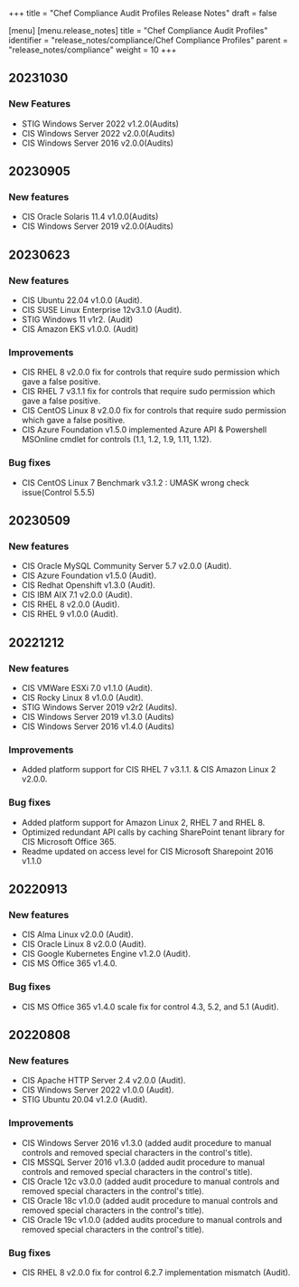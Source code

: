 +++
title = "Chef Compliance Audit Profiles Release Notes"
draft = false

[menu]
  [menu.release_notes]
    title = "Chef Compliance Audit Profiles"
    identifier = "release_notes/compliance/Chef Compliance Profiles"
    parent = "release_notes/compliance"
    weight = 10
+++

## 20231030

### New Features

- STIG Windows Server 2022 v1.2.0(Audits)
- CIS Windows Server 2022 v2.0.0(Audits)
- CIS Windows Server 2016 v2.0.0(Audits)

## 20230905

### New features

- CIS Oracle Solaris 11.4 v1.0.0(Audits)
- CIS Windows Server 2019 v2.0.0(Audits)

## 20230623

### New features

- CIS Ubuntu 22.04 v1.0.0 (Audit).
- CIS SUSE Linux Enterprise 12v3.1.0 (Audit).
- STIG Windows 11 v1r2. (Audit)
- CIS Amazon EKS v1.0.0. (Audit)

### Improvements

- CIS RHEL 8 v2.0.0 fix for controls that require sudo permission which gave a false positive.
- CIS RHEL 7 v3.1.1 fix for controls that require sudo permission which gave a false positive.
- CIS CentOS Linux 8 v2.0.0 fix for controls that require sudo permission which gave a false positive.
- CIS Azure Foundation v1.5.0 implemented Azure API & Powershell MSOnline cmdlet for controls (1.1, 1.2, 1.9, 1.11, 1.12).

### Bug fixes

- CIS CentOS Linux 7 Benchmark v3.1.2 : UMASK wrong check issue(Control 5.5.5)

## 20230509

### New features

- CIS Oracle MySQL Community Server 5.7 v2.0.0 (Audit).
- CIS Azure Foundation v1.5.0 (Audit).
- CIS Redhat Openshift v1.3.0 (Audit).
- CIS IBM AIX 7.1 v2.0.0 (Audit).
- CIS RHEL 8 v2.0.0 (Audit).
- CIS RHEL 9 v1.0.0 (Audit).

## 20221212

### New features

- CIS VMWare ESXi 7.0 v1.1.0 (Audit).
- CIS Rocky Linux 8 v1.0.0 (Audit).
- STIG Windows Server 2019 v2r2 (Audits).
- CIS Windows Server 2019 v1.3.0 (Audits)
- CIS Windows Server 2016 v1.4.0 (Audits)

### Improvements

- Added platform support for CIS RHEL 7 v3.1.1. & CIS Amazon Linux 2 v2.0.0.

### Bug fixes

- Added platform support for Amazon Linux 2, RHEL 7 and RHEL 8.
- Optimized redundant API calls by caching SharePoint tenant library for CIS Microsoft Office 365.
- Readme updated on access level for CIS Microsoft Sharepoint 2016 v1.1.0

## 20220913

### New features

- CIS Alma Linux v2.0.0 (Audit).
- CIS Oracle Linux 8 v2.0.0 (Audit).
- CIS Google Kubernetes Engine v1.2.0 (Audit).
- CIS MS Office 365 v1.4.0.

### Bug fixes

- CIS MS Office 365 v1.4.0 scale fix for control 4.3, 5.2, and 5.1 (Audit).

## 20220808

### New features

- CIS Apache HTTP Server 2.4 v2.0.0 (Audit).
- CIS Windows Server 2022 v1.0.0 (Audit).
- STIG Ubuntu 20.04 v1.2.0 (Audit).

### Improvements

- CIS Windows Server 2016 v1.3.0 (added audit procedure to manual controls and removed special characters in the control's title).
- CIS MSSQL Server 2016 v1.3.0 (added audit procedure to manual controls and removed special characters in the control's title).
- CIS Oracle 12c v3.0.0 (added audit procedure to manual controls and removed special characters in the control's title).
- CIS Oracle 18c v1.0.0 (added audit procedure to manual controls and removed special characters in the control's title).
- CIS Oracle 19c v1.0.0 (added audits procedure to manual controls and removed special characters in the control's title).

### Bug fixes

- CIS RHEL 8 v2.0.0 fix for control 6.2.7 implementation mismatch (Audit).
